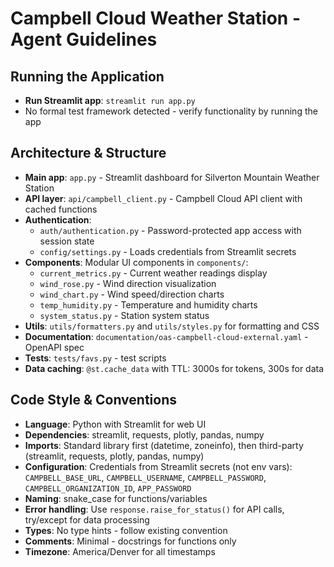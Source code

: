 # Campbell Cloud Weather Station - Agent Guidelines

## Running the Application
- **Run Streamlit app**: `streamlit run app.py`
- No formal test framework detected - verify functionality by running the app

## Architecture & Structure
- **Main app**: `app.py` - Streamlit dashboard for Silverton Mountain Weather Station
- **API layer**: `api/campbell_client.py` - Campbell Cloud API client with cached functions
- **Authentication**: 
  - `auth/authentication.py` - Password-protected app access with session state
  - `config/settings.py` - Loads credentials from Streamlit secrets
- **Components**: Modular UI components in `components/`:
  - `current_metrics.py` - Current weather readings display
  - `wind_rose.py` - Wind direction visualization
  - `wind_chart.py` - Wind speed/direction charts
  - `temp_humidity.py` - Temperature and humidity charts
  - `system_status.py` - Station system status
- **Utils**: `utils/formatters.py` and `utils/styles.py` for formatting and CSS
- **Documentation**: `documentation/oas-campbell-cloud-external.yaml` - OpenAPI spec
- **Tests**: `tests/favs.py` - test scripts
- **Data caching**: `@st.cache_data` with TTL: 3000s for tokens, 300s for data

## Code Style & Conventions
- **Language**: Python with Streamlit for web UI
- **Dependencies**: streamlit, requests, plotly, pandas, numpy
- **Imports**: Standard library first (datetime, zoneinfo), then third-party (streamlit, requests, plotly, pandas, numpy)
- **Configuration**: Credentials from Streamlit secrets (not env vars): `CAMPBELL_BASE_URL`, `CAMPBELL_USERNAME`, `CAMPBELL_PASSWORD`, `CAMPBELL_ORGANIZATION_ID`, `APP_PASSWORD`
- **Naming**: snake_case for functions/variables
- **Error handling**: Use `response.raise_for_status()` for API calls, try/except for data processing
- **Types**: No type hints - follow existing convention
- **Comments**: Minimal - docstrings for functions only
- **Timezone**: America/Denver for all timestamps
